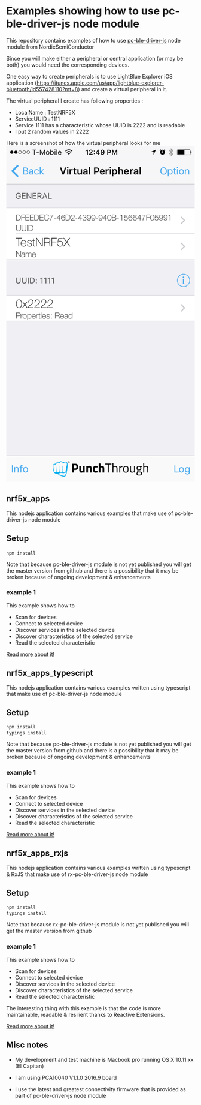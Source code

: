 # Examples showing how to use pc-ble-driver-js node module

This repository contains examples of how to use [pc-ble-driver-js](https://github.com/NordicSemiconductor/pc-ble-driver-js) node module from NordicSemiConductor

Since you will make either a peripheral or central application (or may be both) you would need the corresponding
devices.

One easy way to create peripherals is to use LightBlue Explorer iOS application (https://itunes.apple.com/us/app/lightblue-explorer-bluetooth/id557428110?mt=8) and create a virtual peripheral in it.

The virtual peripheral I create has following properties :
* LocalName : TestNRF5X
* ServiceUUID : 1111
* Service 1111 has a characteristic whose UUID is 2222 and is readable
* I put 2 random values in 2222

Here is a screenshot of how the virtual peripheral looks for me
![Virtual Peripheral](/virtual_peripheral.PNG?raw=true "Virtual Peripheral")


## nrf5x_apps

This nodejs application contains various examples that make use of pc-ble-driver-js node module

## Setup

```
npm install
```

Note that because pc-ble-driver-js module is not yet published you will get the master version from
github and there is a possibility that it may be broken because of ongoing development & enhancements

### example 1

This example shows how to
* Scan for devices
* Connect to selected device
* Discover services in the selected device
* Discover characteristics of the selected service
* Read the selected characteristic

[Read more about it!](nrf5x_apps/example1)

## nrf5x_apps_typescript

This nodejs application contains various examples written using typescript that make use of pc-ble-driver-js node module

## Setup

```
npm install
typings install
```

Note that because pc-ble-driver-js module is not yet published you will get the master version from
github and there is a possibility that it may be broken because of ongoing development & enhancements

### example 1

This example shows how to
* Scan for devices
* Connect to selected device
* Discover services in the selected device
* Discover characteristics of the selected service
* Read the selected characteristic

[Read more about it!](nrf5x_apps_typescript/example1)


## nrf5x_apps_rxjs

This nodejs application contains various examples written using typescript & RxJS that make use of rx-pc-ble-driver-js node module

## Setup

```
npm install
typings install
```

Note that because rx-pc-ble-driver-js module is not yet published you will get the master version from
github

### example 1

This example shows how to
* Scan for devices
* Connect to selected device
* Discover services in the selected device
* Discover characteristics of the selected service
* Read the selected characteristic

The interesting thing with this example is that the code is more maintainable, readable & resilient thanks to
Reactive Extensions.

[Read more about it!](nrf5x_apps_rxjs/example1)

## Misc notes

* My development and test machine is Macbook pro running OS X 10.11.xx (El Capitan)

* I am using PCA10040 V1.1.0 2016.9 board

* I use the latest and greatest connectivity firmware that is provided as part of pc-ble-driver-js node module
